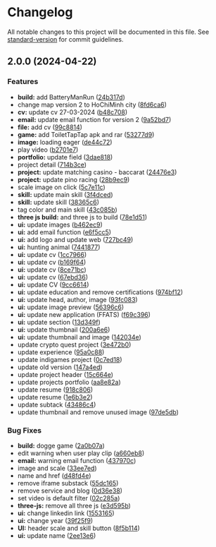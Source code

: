 # Changelog

All notable changes to this project will be documented in this file. See [standard-version](https://github.com/conventional-changelog/standard-version) for commit guidelines.

## 2.0.0 (2024-04-22)


### Features

* **build:** add BatteryManRun ([24b317d](https://github.com/Long18/long18.github.io/commit/24b317df871b55cec003555fd45b02025dbd6858))
* change map version 2 to HoChiMinh city ([8fd6ca6](https://github.com/Long18/long18.github.io/commit/8fd6ca6ed0c3c52523e29a285f66eaa2b62863dd))
* **cv:** update cv 27-03-2024 ([b48c708](https://github.com/Long18/long18.github.io/commit/b48c708f6ab15373f6e9188533df2c4abd62594a))
* **email:** update email function for version 2 ([9a52bd7](https://github.com/Long18/long18.github.io/commit/9a52bd757e640785a745935f35559984ea822f11))
* **file:** add cv ([99c8814](https://github.com/Long18/long18.github.io/commit/99c88140712d4fdb3241e7a9d17c7ebe05ce0d5b))
* **game:** add ToiletTapTap apk and rar ([53277d9](https://github.com/Long18/long18.github.io/commit/53277d9b1a746e3b12ec8fb2bb0e58637eb3b5d1))
* **image:** loading eager ([de44c72](https://github.com/Long18/long18.github.io/commit/de44c725cdc3354e0c1242a5a7e11542ef2afd30))
* play video ([b2701e7](https://github.com/Long18/long18.github.io/commit/b2701e79b59bf64489939b436a02de329427b713))
* **portfolio:** update field ([3dae818](https://github.com/Long18/long18.github.io/commit/3dae8183a68b866d140e31970a805aaecb2f756c))
* project detail ([714b3ce](https://github.com/Long18/long18.github.io/commit/714b3cec5d51ad609228a88e0781c608c2ce3add))
* **project:** update matching casino - baccarat ([24476e3](https://github.com/Long18/long18.github.io/commit/24476e35c7360749c5fc293af24aa4fb1aa0aa72))
* **project:** update pino racing ([28b9ec9](https://github.com/Long18/long18.github.io/commit/28b9ec90cde7af1726c5019308a1dd40b8296400))
* scale image on click ([5c7e11c](https://github.com/Long18/long18.github.io/commit/5c7e11ca5df51c8e00ab4cb5a0e41e5af6b1dd5f))
* **skill:** update main skill ([3f4dced](https://github.com/Long18/long18.github.io/commit/3f4dced05e8e2f67a6a41309bbbe6aedeacb5c3c))
* **skill:** update skill ([38365c6](https://github.com/Long18/long18.github.io/commit/38365c64f6e478811df31212de3a12b1b87bbabc))
* tag color and main skill ([43c085b](https://github.com/Long18/long18.github.io/commit/43c085b2e8c8f3de5a77a12e96b646e43906aefe))
* **three js build:** and three js to build ([78e1d51](https://github.com/Long18/long18.github.io/commit/78e1d51c5566896c9635afbe1bb2c49f39aacf9d))
* **ui:**  update images ([b462ec9](https://github.com/Long18/long18.github.io/commit/b462ec907e1191c61c60bf89965b5a3313feb94e))
* **ui:** add email function ([e6f5cc5](https://github.com/Long18/long18.github.io/commit/e6f5cc5fa0e2701201db7447c2306107263b7539))
* **ui:** add logo and update web ([727bc49](https://github.com/Long18/long18.github.io/commit/727bc49e448c5c2c3fa37651c78af7083cd773d7))
* **ui:** hunting animal ([7441877](https://github.com/Long18/long18.github.io/commit/7441877616935b16dba3d0c6c71a7ee505f4b481))
* **ui:** update cv ([1cc7966](https://github.com/Long18/long18.github.io/commit/1cc7966979ad8494790d0badfb72fa36eb5da59d))
* **ui:** update cv ([b169f64](https://github.com/Long18/long18.github.io/commit/b169f6490f9343fd4b04cb503d95842fe6a28705))
* **ui:** update cv ([8ce71bc](https://github.com/Long18/long18.github.io/commit/8ce71bc0ebb6a6363307ad5ced57a50d12979851))
* **ui:** update cv ([67ebd36](https://github.com/Long18/long18.github.io/commit/67ebd36e66bc7c96324ba02c0b7435aec1136b76))
* **ui:** update CV ([9cc6614](https://github.com/Long18/long18.github.io/commit/9cc6614b1ce82e1ed13610f9b7c22ce814432b25))
* **ui:** update education and remove certifications ([974bf12](https://github.com/Long18/long18.github.io/commit/974bf129bb90c320e30d17356c2bb8bc0de2d73c))
* **ui:** update head, author, image ([93fc083](https://github.com/Long18/long18.github.io/commit/93fc083b9f3693d78a3ca87ba77f87d781d07b2e))
* **ui:** update image preview ([56396c6](https://github.com/Long18/long18.github.io/commit/56396c697004a44127737c95f50acc5fc1f52898))
* **ui:** update new application (FFATS) ([f69c396](https://github.com/Long18/long18.github.io/commit/f69c3967b81167834b247359725f1edcc1355a22))
* **ui:** update section ([13d349f](https://github.com/Long18/long18.github.io/commit/13d349f933ed2b9689704d18aaa4cbcaef1df791))
* **ui:** update thumbnail ([200a6e6](https://github.com/Long18/long18.github.io/commit/200a6e69b181051be63177083a0baaafd95ec817))
* **ui:** update thumbnail and image ([142034e](https://github.com/Long18/long18.github.io/commit/142034e32887b8e7e0dadb1c3a3dd0667b617cec))
* update crypto quest project ([3e472b0](https://github.com/Long18/long18.github.io/commit/3e472b08c61c3e89f70ca3380238bc2d2a28c5e4))
* update experience ([95a0c88](https://github.com/Long18/long18.github.io/commit/95a0c883eed9209b86dbce1717a61fa26afa627f))
* update indigames project ([0c7ed18](https://github.com/Long18/long18.github.io/commit/0c7ed18a7fbbce0a8ad7ed089f6a2667af35bcc3))
* update old version ([147a4ed](https://github.com/Long18/long18.github.io/commit/147a4edf8075f380bb8a2e45762cc442cec66edd))
* update project header ([15c664e](https://github.com/Long18/long18.github.io/commit/15c664e5295d5901e8c556f22db1dfc5ff92289d))
* update projects portfolio ([aa8e82a](https://github.com/Long18/long18.github.io/commit/aa8e82a78b2eba49f02a043ab0d75dd38cb4738b))
* update resume ([918c806](https://github.com/Long18/long18.github.io/commit/918c806c03ee75c3eb2ad0dc678b9c735a71b608))
* update resume ([1e6b3e2](https://github.com/Long18/long18.github.io/commit/1e6b3e2540aabd742e2a868d86fbcbb0e700b295))
* update subtack ([43486c4](https://github.com/Long18/long18.github.io/commit/43486c4aeb7c64f349f0f326bf9f2de0fd48527a))
* update thumbnail and remove unused image ([97de5db](https://github.com/Long18/long18.github.io/commit/97de5db27e8bba9de21b047d40f0704718f824d4))


### Bug Fixes

* **build:** dogge game ([2a0b07a](https://github.com/Long18/long18.github.io/commit/2a0b07ab1027180930962f9cfa64546e4b8abcbf))
* edit warning when user play clip ([a660eb8](https://github.com/Long18/long18.github.io/commit/a660eb8195092cd325c361cac4fdf939bd45c65b))
* **email:** warning email function ([437970c](https://github.com/Long18/long18.github.io/commit/437970c9df3533bdd587a68357c540bc64856757))
* image and scale ([33ee7ed](https://github.com/Long18/long18.github.io/commit/33ee7ed0a51b2b87fdbf6ac42dd6089ef0ffb5f8))
* name and href ([d48fd4e](https://github.com/Long18/long18.github.io/commit/d48fd4eea6436874e055b79027d4a2fc6cc9f795))
* remove iframe substack ([55dc165](https://github.com/Long18/long18.github.io/commit/55dc1652ee50fc99220e933cb8f32f3ee5ff81cb))
* remove service and blog ([0d36e38](https://github.com/Long18/long18.github.io/commit/0d36e387949b053d0913591f7c6d8145b9112617))
* set video is default filter ([02c285a](https://github.com/Long18/long18.github.io/commit/02c285a899d5804b710f113ad6d033d6e56fe4de))
* **three-js:** remove all three js ([e3d595b](https://github.com/Long18/long18.github.io/commit/e3d595b47b0ac1b2ab993dde98b6943b3b68d60f))
* **ui:** change linkedin link ([1553165](https://github.com/Long18/long18.github.io/commit/1553165a67dd83b121d8670f0de1c08c09fc44df))
* **ui:** change year ([39f25f9](https://github.com/Long18/long18.github.io/commit/39f25f97393c706fcce63e7e51066c6ed15cef08))
* **UI:** header scale and skill button ([8f5b114](https://github.com/Long18/long18.github.io/commit/8f5b114f40cdd06aa2a2b26e52917de5a63b84b1))
* **ui:** update name ([2ee13e6](https://github.com/Long18/long18.github.io/commit/2ee13e6663532066f7ff1e4f2d5e1cedea399820))
